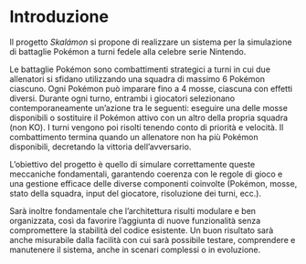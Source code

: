 # Introduzione

Il progetto *Skalámon* si propone di realizzare un sistema per la simulazione di battaglie Pokémon a turni fedele alla celebre serie Nintendo.

Le battaglie Pokémon sono combattimenti strategici a turni in cui due allenatori si sfidano utilizzando una squadra di massimo 6 Pokémon ciascuno. Ogni Pokémon può imparare fino a 4 mosse, ciascuna con effetti diversi. Durante ogni turno, entrambi i giocatori selezionano contemporaneamente un’azione tra le seguenti: eseguire una delle mosse disponibili o sostituire il Pokémon attivo con un altro della propria squadra (non KO). I turni vengono poi risolti tenendo conto di priorità e velocità. Il combattimento termina quando un allenatore non ha più Pokémon disponibili, decretando la vittoria dell’avversario.

L’obiettivo del progetto è quello di simulare correttamente queste meccaniche fondamentali, garantendo coerenza con le regole di gioco e una gestione efficace delle diverse componenti coinvolte (Pokémon, mosse, stato della squadra, input del giocatore, risoluzione dei turni, ecc.).

Sarà inoltre fondamentale che l’architettura risulti modulare e ben organizzata, così da favorire l’aggiunta di nuove funzionalità senza compromettere la stabilità del codice esistente. Un buon risultato sarà anche misurabile dalla facilità con cui sarà possibile testare, comprendere e manutenere il sistema, anche in scenari complessi o in evoluzione.